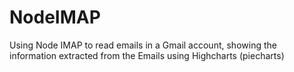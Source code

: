 # NodeIMAP
Using Node IMAP to read emails in a Gmail account, showing the information extracted from the Emails using Highcharts (piecharts)
